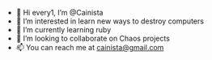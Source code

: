 - 👋 Hi every1, I’m @Cainista
- 👀 I’m interested in learn new ways to destroy computers
- :gem: I’m currently learning ruby
- 💞️ I’m looking to collaborate on Chaos projects
- 📫 You can reach me at cainista@gmail.com

<!---
Cainista/Cainista is a ✨ special ✨ repository because its `README.md` (this file) appears on your GitHub profile.
You can click the Preview link to take a look at your changes.
--->
